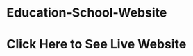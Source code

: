 # Education-School-Website

<h1>  <a href="https://viibhugupta.github.io/Education-School-Website/"></a> Click Here to See Live Website</h1>

